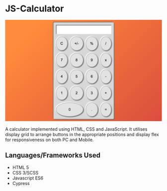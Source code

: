 # JS-Calculator

<img src="./images/Calculator-Screenshot.png" alt="Screenshot of application"/>

A calculator implemented using HTML, CSS and JavaScript. It utilises display grid to arrange buttons in the appropriate positions and display flex for responsiveness on both PC and Mobile.

## Languages/Frameworks Used

- HTML 5
- CSS 3/SCSS
- Javascript ES6
- Cypress


